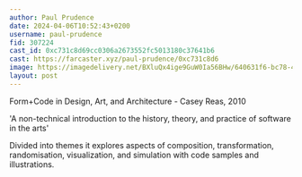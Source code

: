```yaml
---
author: Paul Prudence
date: 2024-04-06T10:52:43+0200
username: paul-prudence
fid: 307224
cast_id: 0xc731c8d69cc0306a2673552fc5013180c37641b6
cast: https://farcaster.xyz/paul-prudence/0xc731c8d6
image: https://imagedelivery.net/BXluQx4ige9GuW0Ia56BHw/640631f6-bc78-4277-bbd4-ff21cdd59900/original
layout: post
---
```


Form+Code in Design, Art, and Architecture - Casey Reas, 2010

'A non-technical introduction to the history, theory, and practice of software in the arts'

Divided into themes it explores aspects of composition, transformation, randomisation, visualization, and simulation with code samples and illustrations.

<img src='https://imagedelivery.net/BXluQx4ige9GuW0Ia56BHw/640631f6-bc78-4277-bbd4-ff21cdd59900/original' alt='' referrerpolicy='no-referrer'/>
